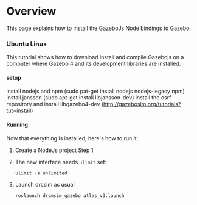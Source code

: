 # Overview

This page explains how to install the GazeboJs Node bindings to Gazebo.



### Ubuntu Linux

This tutorial shows how to download install and compile Gazebojs on a computer where Gazebo 4 and its  development libraries are installed.

#### setup

install nodejs and npm (sudo pat-get install nodejs nodejs-legacy npm)
install jansson (sudo apt-get install libjansson-dev)
install the osrf repository and install libgazebo4-dev (http://gazebosim.org/tutorials?tut=install)



#### Running

Now that everything is installed, here's how to run it:


1. Create a NodeJs project
        Step 1

1. The new interface needs `ulimit` set:

    ~~~
    ulimit -s unlimited
    ~~~

1. Launch drcsim as usual

    ~~~
    roslaunch drcmsim_gazebo atlas_v3.launch
    ~~~
